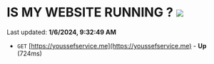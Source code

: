 # IS MY WEBSITE RUNNING ? [![](https://img.shields.io/static/v1?label=Sponsor&message=%E2%9D%A4&logo=GitHub&color=%23fe8e86)](https://github.com/sponsors/<username>)

Last updated: **1/6/2024, 9:32:49 AM**

- `GET` [https://youssefservice.me](https://youssefservice.me) - **Up** (724ms)
